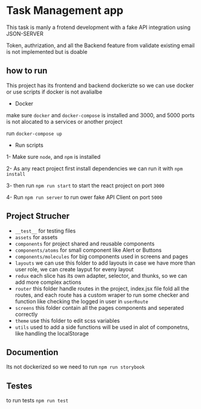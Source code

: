 # Task Management app

This task is manly a frotend development with a fake API integration using JSON-SERVER

Token, authrization, and all the Backend feature from validate existing email is not implemented but is doable


## how to run

This project has its frontend and backend dockerizte so we can use docker or use scripts if docker is not avalialbe

- Docker

make sure `docker` and `docker-compose` is installed and 3000, and 5000 ports is not alocated to a services or another project

run `docker-compose up`

- Run scripts

1- Make sure `node`, and `npm` is installed

2- As any react project first install dependencies we can run it with `npm install`

3- then run `npm run start` to start the react project on port `3000`

4- Run `npm run server` to run ower fake API Client on port `5000`

## Project Strucher

- `__test__` for testing files
- `assets` for assets
- `components` for project shared and reusable components
- `components/atoms` for small component like Alert or Buttons
- `components/molecules` for big components used in screens and pages
- `layouts` we can use this folder to add layouts in case we have more than user role, we can create layput for eveny layout
- `redux` each slice has its own adapter, selector, and thunks, so we can add more complex actions
- `router` this folder handle routes in the project, index.jsx file fold all the routes, and each route has a custom wraper to run some checker and function like checking the logged in user in `userRoute`
- `screens` this folder contain all the pages components and seperated correctly
- `theme` use this folder to edit scss variables
- `utils` used to add a side functions will be used in alot of componetns, like handling the localStorage



## Documention

Its not dockerized so we need to run `npm run storybook`

## Testes

to run tests `npm run test`